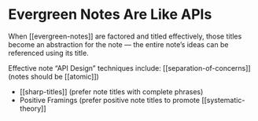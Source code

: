 # Evergreen Notes Are Like APIs

When [[evergreen-notes]] are factored and titled effectively, those titles become an abstraction for the note — the entire note’s ideas can be referenced using its title.

Effective note “API Design” techniques include:
  [[separation-of-concerns]] (notes should be [[atomic]])
- [[sharp-titles]] (prefer note titles with complete phrases)
- Positive Framings (prefer positive note titles to promote [[systematic-theory]]